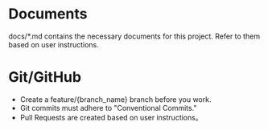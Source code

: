 # Documents
docs/*.md contains the necessary documents for this project.
Refer to them based on user instructions.

# Git/GitHub
- Create a feature/{branch_name} branch before you work.
- Git commits must adhere to "Conventional Commits."
- Pull Requests are created based on user instructions。
